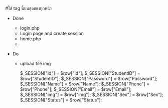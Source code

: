
#ใส่ tag นี้บนสุดของทุกหน้า <?php  include 'control/session.php' ?>

* Done 
    - login.php
    - Login page and create session
    - home.php
    - 
* Do

    - upload file img    





        $_SESSION["id"] = $row["id"];
        $_SESSION["StudentID"] = $row["StudentID"];
        $_SESSION["Password"] = $row["Password"];
        $_SESSION["Name"] = $row["Name"];
        $_SESSION["Phone"] = $row["Phone"];
        $_SESSION["Email"] = $row["Email"];
        $_SESSION["img"] = $row["img"];
        $_SESSION["Sex"] = $row["Sex"];
        $_SESSION["Status"] = $row["Status"];
